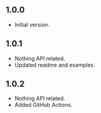 ## 1.0.0
- Initial version.

## 1.0.1
- Nothing API related.
- Updated readme and examples.

## 1.0.2
- Nothing API related.
- Added GitHub Actions.
